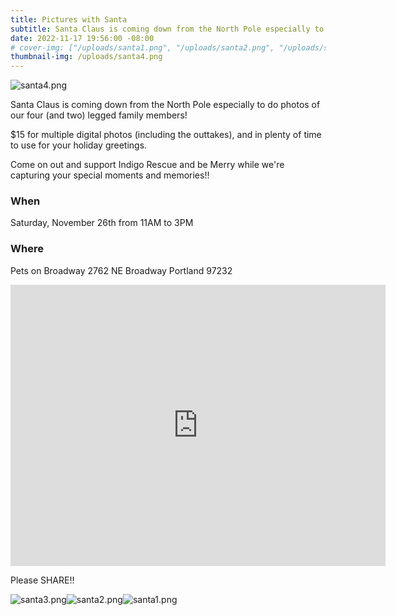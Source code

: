 ```yaml
---
title: Pictures with Santa
subtitle: Santa Claus is coming down from the North Pole especially to do photos of our four (and two) legged family members!
date: 2022-11-17 19:56:00 -08:00
# cover-img: ["/uploads/santa1.png", "/uploads/santa2.png", "/uploads/santa3.png", "/uploads/santa4.png"]
thumbnail-img: /uploads/santa4.png
---
```


![santa4.png](/uploads/santa4.png)

Santa Claus is coming down from the North Pole especially to do photos of our four (and two) legged family members!

$15 for multiple digital photos (including the outtakes), and in plenty of time to use for your holiday greetings.

Come on out and support Indigo Rescue and be Merry while we're capturing your special moments and memories!!

### When

Saturday, November 26th from 11AM to 3PM

### Where

Pets on Broadway
2762 NE Broadway
Portland 97232
<iframe src="https://www.google.com/maps/embed?pb=!1m18!1m12!1m3!1d1397.3826808358676!2d-122.63808414178514!3d45.534927094775476!2m3!1f0!2f0!3f0!3m2!1i1024!2i768!4f13.1!3m3!1m2!1s0x5495a0ce9ee5d2f1%3A0x990e6a35e743384c!2sPets%20on%20Broadway!5e0!3m2!1sen!2sus!4v1668744310413!5m2!1sen!2sus" width="600" height="450" style="border:0;" allowfullscreen="" loading="lazy" referrerpolicy="no-referrer-when-downgrade"></iframe>

Please SHARE!!

![santa3.png](/uploads/santa3.png)![santa2.png](/uploads/santa2.png)![santa1.png](/uploads/santa1.png)
